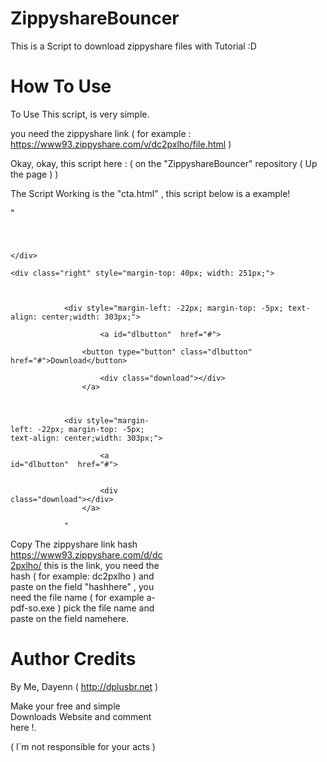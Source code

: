 # ZippyshareBouncer
This is a Script to download zippyshare files with Tutorial :D

# How To Use
To Use This script, is very simple.

you need the zippyshare link ( for example : https://www93.zippyshare.com/v/dc2pxlho/file.html )

Okay, okay, this script here : ( on the "ZippyshareBouncer" repository ( Up the page ) )

The Script Working is the "cta.html" , this script below is a example!

" </div>
        </div>
        <div style="width: 700px; height: 25px; margin-top: 4px; margin-left: -2px;">
            <div class="addthis_sharing_toolbox"></div>
            <script type="text/javascript" src="//s7.addthis.com/js/300/addthis_widget.js#pubid=ra-4d7009770839a69f" async="async"></script>
        </div>

    </div>
    
    <div class="right" style="margin-top: 40px; width: 251px;">
        
            
            
                <div style="margin-left: -22px; margin-top: -5px; text-align: center;width: 303px;">
                    
                        <a id="dlbutton"  href="#">

                    <button type="button" class="dlbutton" href="#">Download</button>
                    
                        <div class="download"></div>
                    </a>
                    
                    
                        



<script type="text/javascript">
    document.getElementById('dlbutton').href = "/d/hashhere/" + (507026 % 51245 + 507026 % 913) + "/a-pdf-so.exe";


    if (document.getElementById('fimage')) {
        document.getElementById('fimage').href = "/i/dc2pxlho/" + (507026 % 51245 + 507026 % 913) + "/a-pdf-so.exe";
    }
</script>
<div class="right" style="margin-top: 40px; width: 251px;">
        
            
            
                <div style="margin-left: -22px; margin-top: -5px; text-align: center;width: 303px;">
                    
                        <a id="dlbutton"  href="#">
                    
                    
                        <div class="download"></div>
                    </a>
                    
                    
                        



<script type="text/javascript">
    document.getElementById('dlbutton').href = "https://www93.zippyshare.com/d/hashhere/" + (507026 % 51245 + 507026 % 913) + "/namehere";
    if (document.getElementById('fimage')) {
        document.getElementById('fimage').href = "https://www93.zippyshare.com/i/hashhere/" + (507026 % 51245 + 507026 % 913) + "/namehere";
    }
</script>
                "
                
 Copy The zippyshare link hash https://www93.zippyshare.com/d/dc2pxlho/ this is the link, you need the hash ( for example:  dc2pxlho ) and paste on the field "hashhere" , you need the file name ( for example a-pdf-so.exe ) pick the file name and paste on the field namehere.
 
 # Author Credits
 
 By Me, Dayenn ( http://dplusbr.net ) 
 
 Make your free and simple Downloads Website and comment here !.
 
 ( I`m not responsible for your acts )
